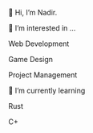 <p>👋 Hi, I’m Nadir. </p>
<p>👀 I’m interested in ... </p>
<p>Web Development</p>
<p>Game Design</p>
<p>Project Management</p>
<p>🌱 I’m currently learning</p>
<p>Rust</p>
<p>C+</p>


